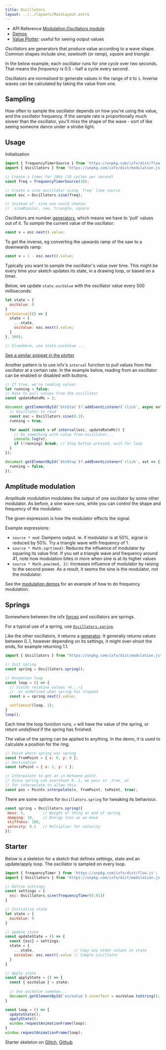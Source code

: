 ```yaml
---
title: Oscillators
layout: ../../layouts/MainLayout.astro
---
```


<div class="tip">
<ul>
<li>API Reference <a href="https://clinth.github.io/ixfx/modules/Modulation.Oscillators.html">Modulation.Oscillators module</a></li>
<li><a href="https://clinth.github.io/ixfx-demos/modulation/">Demos</a></li>
<li><a href="https://clinth.github.io/ixfx-demos/playgrounds/modulation/plot/index.html#aW1wb3J0IHsgT3NjaWxsYXRvcnMgfSBmcm9tICJodHRwczovL3VucGtnLmNvbS9peGZ4L2Rpc3QvbW9kdWxhdGlvbi5qcyIKY29uc3Qgb3NjID0gT3NjaWxsYXRvcnMuc2F3KDAuMSk7CnNldEludGVydmFsKCgpID0+IHsKICBwb3N0TWVzc2FnZShvc2MubmV4dCgpLnZhbHVlKTsKfSwgNTApOwogICAg">Value Plotter</a>: useful for seeing output values</li>
</ul>
</div>


<script type="module" hoist>
import '/src/loader';
import '/src/components/modulation/OscElement';
</script>


_Oscillators_ are generators that produce value according to a wave shape. Common shapes include _sine_, _sawtooth_ (or _ramp_), _square_ and _triangle_.

In the below example, each oscillator runs for one _cycle_ over two seconds. That means the _frequency_ is 0.5 - half a cycle every second.

<div id="waveIntro"></div>
<script type="module">
importEl(
  `waveIntro`, 
  `oscillator-element`, {
  mode: `shape`,
  cycles: 0.5,
  width: 200,
  sampleDurationMs: 1000,
  height: 150
});
</script>

Oscillators are normalised to generate values in the range of `0` to `1`. Inverse waves can be calculated by taking the value from one.

## Sampling

How often to sample the oscillator depends on how you're using the value, and the oscillator frequency. If the sample rate is proportionally much slower than the oscillator, you'll miss the shape of the wave - sort of like seeing someone dance under a strobe light.

<div id="waveSampling"></div>
<script type="module">
importEl(
  `waveSampling`, 
  `oscillator-element`, {
  mode: `editor`,
  cycles: 0.5,
  width: 300,
  sampleDurationMs: 60*1000,
  height: 250
});
</script>

## Usage

Initialisation

```js
import { frequencyTimerSource } from 'https://unpkg.com/ixfx/dist/flow.js';
import { Oscillators } from 'https://unpkg.com/ixfx/dist/modulation.js';

// Create a timer for 10Hz (10 cycles per second)
const freq = frequencyTimerSource(10);

// Create a sine oscillator using `freq` time source
const osc = Oscillators.sine(freq);

// Instead of .sine one could choose:
//  sineBipolar, saw, triangle, square
```

Oscillators are number [generators](../../data/generator/), which means we have to 'pull' values out of it. To _sample_ the current value of the oscillator:

```js
const v = osc.next().value;
```

To get the inverse, eg converting the upwards ramp of the saw to a downwards ramp:

```js
const v = 1 - osc.next().value;
```

Typically you want to sample the oscillator's value over time. This might be every time your sketch updates its state, in a drawing loop, or based on a timer.

Below, we update `state.oscValue` with the oscillator value every 500 milliseconds:
```js
let state = {
  oscValue: 0
}
setInterval(() => {
  state = {
    ...state,
    oscValue: osc.next().value;
  }
}, 500);

// Elsewhere, use state.oscValue ...
```

[See a similar snippet in the plotter](https://clinth.github.io/ixfx-demos/playgrounds/modulation/plot/index.html#aW1wb3J0IHsgT3NjaWxsYXRvcnMgfSBmcm9tICJodHRwczovL3VucGtnLmNvbS9peGZ4L2Rpc3QvbW9kdWxhdGlvbi5qcyIKY29uc3Qgb3NjID0gT3NjaWxsYXRvcnMuc2F3KDAuMSk7CnNldEludGVydmFsKCgpID0+IHsKICBwb3N0TWVzc2FnZShvc2MubmV4dCgpLnZhbHVlKTsKfSwgNTApOwogICAg)

Another pattern is to use ixfx's `interval` function to pull values from the oscillator at a certain rate. In the example below, reading from an oscillator can be enabled or disabled with buttons.

```js
// If true, we're reading values
let running = false;
// Rate to pull values from the oscillator
const updateRateMs = 2; 

document.getElementById(`btnStat`)?.addEventListener(`click`, async evt => {
  // Oscillator to read
  const osc = Oscillators.sine(0.1);
  running = true;

  for await (const v of interval(osc, updateRateMs)) {
    // Do something with value from oscillator...
    console.log(v);
    if (!running) break; // Stop button pressed, exit for loop
  }
});

document.getElementById(`btnStop`)?.addEventListener(`click`, evt => {
  running = false;
});
```

<!-- ## Frequency modulation

_Frequency modulation_ is a common technique in sound synthesis in which the frequency of a running oscillator is changed over time by some other modulator. In this case, a sine wave runs at a set frequency, with its frequency modulated by the wave you can control below.

<div id="waveFm"></div>
<script type="module">
importEl(
  `waveFm`, 
  `oscillator-element`, {
  mode: `fm`,
  cycles: 1,
  width: 300,
  sampleDurationMs: 60*1000,
  height: 250,
  sampleRateMs: 0
});
</script>

Example expressions:
* `source * mod`: Sine wave runs at its full speed when the modulator is at 1 -->

## Amplitude modulation

_Amplitude modulation_ modulates the output of one oscillator by some other modulator. As before, a sine wave runs, while you can control the shape and frequency of the modulator.

The given expression is how the modulator effects the signal.

<div id="waveAm"></div>
<script type="module">
importEl(
  `waveAm`, 
  `oscillator-element`, {
  mode: `am`,
  cycles: 0.5,
  width: 300,
  sampleDurationMs: 60*1000,
  height: 250
});
</script>


Example expressions:
* `source * mod`: Dampens output. ie. if modulator is at 50%, signal is reduced by 50%. Try a triangle wave with frequency of 1.
* `source * Math.sqrt(mod)`: Reduces the influence of modulator by squaring its value first. If you set a triangle wave and frequency around 41, note how modulation bites in more when sine is at its higher values
* `source * Math.pow(mod, 2)`: Increases influence of modulator by raising to the second power. As a result, it seems the sine is the modulator, not the modulator.

See the [modulation demos](https://clinth.github.io/ixfx-demos/modulation/) for an example of how to do frequency modulation.

## Springs

Somewhere between the ixfx [forces](../modulation/forces/) and oscillators are springs.

<demo-element style="height:40vh" title="Spring oscillator" src="/modulation/oscillator-spring/" />

For a typical use of a spring, use [`Oscillators.spring`](https://clinth.github.io/ixfx/functions/Modulation.Oscillators.spring.html).

Like the other oscillators, it returns a [generator](../../gen/generator/). It generally returns values between 0..1, however depending on its settings, it might over-shoot the ends, for example returning 1.1.

```js
import { Oscillators } from "https://unpkg.com/ixfx/dist/modulation.js"

// Init spring
const spring = Oscillators.spring();

// Animation loop
const loop = () => {
  // Yields relative values ~0...~1
  //  or undefined when spring has stopped
  const v = spring.next().value;

  setTimeout(loop, 1);
}
loop();
```

Each time the loop function runs, `v` will have the value of the spring, or return _undefined_ if the spring has finished.

The value of the spring can be applied to anything. In the demo, it is used to calculate a position for the ring.

```js
// Point where spring was sprung
const fromPoint = { x: 0, y: 0 };
// Destination
const toPoint = { x: 1, y: 1 };

// Interpolate to get an in-between point.
// Since spring can overshoot 0..1, we pass in _true_ at
// for interpolate to allow this.
const pos = Points.interpolate(v, fromPoint, toPoint, true);
```

There are some options for `Oscillators.spring` for tweaking its behaviour.

```js
const spring = Oscillators.spring({
 mass: 5,        // Weight of thing at end of spring
 damping: 10,    // Energy loss as we move
 stiffness: 100,
 velocity: 0.1   // Multiplier for velocity
});
```
## Starter

Below is a skeleton for a sketch that defines settings, state and an update/apply loop. The oscillator is sampled on every loop.

```js
import { frequencyTimer } from 'https://unpkg.com/ixfx/dist/flow.js';
import { Oscillators } from 'https://unpkg.com/ixfx/dist/modulation.js';

// Define settings
const settings = {
  osc: Oscillators.sine(frequencyTimer(0.01))
}

// Initialise state
let state = {
  oscValue: 0
}

// Update state
const updateState = () => {
  const {osc} = settings;
  state = {
    ...state,                  // Copy any other values in state
    oscValue: osc.next().value // Sample oscillator
  }
}

// Apply state
const applyState = () => {
  const { oscValue } = state;
  
  // Use oscValue somehow...
  document.getElementById(`oscValue`).innerText = oscValue.toString();
}

const loop = () => {
  updateState();
  applyState();
  window.requestAnimationFrame(loop);
}
window.requestAnimationFrame(loop);
```

Starter skeleton on [Glitch](https://glitch.com/~ixfx-starter-oscillators), [Github](https://github.com/ClintH/ixfx-demos/tree/main/modulation/oscillator-starter)



